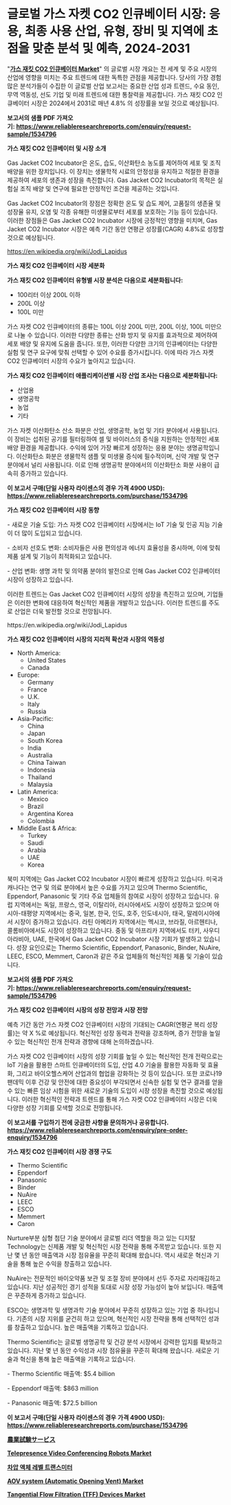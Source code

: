 <p><h1>글로벌 가스 자켓 CO2 인큐베이터 시장: 응용, 최종 사용 산업, 유형, 장비 및 지역에 초점을 맞춘 분석 및 예측, 2024-2031</h1></p><p>"<strong><a href="https://www.reliableresearchreports.com/gas-jacket-co2-incubator-r1534796">가스 재킷 CO2 인큐베이터 Market</a></strong>" 의 글로벌 시장 개요는 전 세계 및 주요 시장의 산업에 영향을 미치는 주요 트렌드에 대한 독특한 관점을 제공합니다. 당사의 가장 경험 많은 분석가들이 수집한 이 글로벌 산업 보고서는 중요한 산업 성과 트렌드, 수요 동인, 무역 역동성, 선도 기업 및 미래 트렌드에 대한 통찰력을 제공합니다. 가스 재킷 CO2 인큐베이터 시장은 2024에서 2031로 매년 4.8% 의 성장률을 보일 것으로 예상됩니다.</p>
<p><strong>보고서의 샘플 PDF 가져오기:&nbsp;<a href="https://www.reliableresearchreports.com/enquiry/request-sample/1534796">https://www.reliableresearchreports.com/enquiry/request-sample/1534796</a></strong></p>
<p><strong>가스 재킷 CO2 인큐베이터 및 시장 소개</strong></p>
<p><p>Gas Jacket CO2 Incubator은 온도, 습도, 이산화탄소 농도를 제어하여 세포 및 조직 배양을 위한 장치입니다. 이 장치는 생물학적 시료의 안정성을 유지하고 적절한 환경을 제공하여 세포의 생존과 성장을 촉진합니다. Gas Jacket CO2 Incubator의 목적은 실험실 조직 배양 및 연구에 필요한 안정적인 조건을 제공하는 것입니다.</p><p>Gas Jacket CO2 Incubator의 장점은 정확한 온도 및 습도 제어, 고품질의 생존율 및 성장율 유지, 오염 및 각종 유해한 미생물로부터 세포를 보호하는 기능 등이 있습니다. 이러한 장점들은 Gas Jacket CO2 Incubator 시장에 긍정적인 영향을 미치며, Gas Jacket CO2 Incubator 시장은 예측 기간 동안 연평균 성장률(CAGR) 4.8%로 성장할 것으로 예상됩니다.</p></p>
<p><a href="https://en.wikipedia.org/wiki/Jodi_Lapidus">https://en.wikipedia.org/wiki/Jodi_Lapidus</a></p>
<p><strong>가스 재킷 CO2 인큐베이터 시장 세분화</strong></p>
<p><strong>가스 재킷 CO2 인큐베이터 유형별 시장 분석은 다음으로 세분화됩니다:</strong></p>
<p><ul><li>100리터 이상 200L 이하</li><li>200L 이상</li><li>100L 미만</li></ul></p>
<p><p>가스 자켓 CO2 인큐베이터의 종류는 100L 이상 200L 미만, 200L 이상, 100L 미만으로 나눌 수 있습니다. 이러한 다양한 종류는 산화 방지 및 유지를 효과적으로 제어하여 세포 배양 및 유지에 도움을 줍니다. 또한, 이러한 다양한 크기의 인큐베이터는 다양한 실험 및 연구 요구에 맞춰 선택할 수 있어 수요를 증가시킵니다. 이에 따라 가스 자켓 CO2 인큐베이터 시장의 수요가 높아지고 있습니다.</p></p>
<p><strong>가스 재킷 CO2 인큐베이터 애플리케이션별 시장 산업 조사는 다음으로 세분화됩니다:</strong></p>
<p><ul><li>산업용</li><li>생명공학</li><li>농업</li><li>기타</li></ul></p>
<p><p>가스 자켓 이산화탄소 산소 화분은 산업, 생명공학, 농업 및 기타 분야에서 사용됩니다. 이 장비는 섭취된 공기를 필터링하여 셀 및 바이러스의 증식을 지원하는 안정적인 세포 배양 환경을 제공합니다. 수익에 있어 가장 빠르게 성장하는 응용 분야는 생명공학입니다. 이산화탄소 화분은 생물학적 샘플 및 미생물 증식에 필수적이며, 신약 개발 및 연구 분야에서 널리 사용됩니다. 이로 인해 생명공학 분야에서의 이산화탄소 화분 사용이 급속히 증가하고 있습니다.</p></p>
<p><strong>이 보고서 구매(단일 사용자 라이센스의 경우 가격 4900 USD): <a href="https://www.reliableresearchreports.com/purchase/1534796">https://www.reliableresearchreports.com/purchase/1534796</a></strong></p>
<p><strong>가스 재킷 CO2 인큐베이터 시장 동향</strong></p>
<p><p>- 새로운 기술 도입: 가스 자켓 CO2 인큐베이터 시장에서는 IoT 기술 및 인공 지능 기술이 더 많이 도입되고 있습니다.</p><p>- 소비자 선호도 변화: 소비자들은 사용 편의성과 에너지 효율성을 중시하며, 이에 맞춰 제품 설계 및 기능이 최적화되고 있습니다.</p><p>- 산업 변화: 생명 과학 및 의약품 분야의 발전으로 인해 Gas Jacket CO2 인큐베이터 시장이 성장하고 있습니다.</p><p>이러한 트렌드는 Gas Jacket CO2 인큐베이터 시장의 성장을 촉진하고 있으며, 기업들은 이러한 변화에 대응하여 혁신적인 제품을 개발하고 있습니다. 이러한 트렌드를 주도로 산업은 더욱 발전할 것으로 전망됩니다.</p></p>
<p>https://en.wikipedia.org/wiki/Jodi_Lapidus</p>
<p><strong>가스 재킷 CO2 인큐베이터 시장의 지리적 확산과 시장의 역동성</strong></p>
<p><ul>
    <li>
        North America:
        <ul>
            <li>United States</li>
            <li>Canada</li>
        </ul>
    </li>
    <li>
        Europe:
        <ul>
            <li>Germany</li>
            <li>France</li>
            <li>U.K.</li>
            <li>Italy</li>
            <li>Russia</li>
        </ul>
    </li>
    <li>
        Asia-Pacific:
        <ul>
            <li>China</li>
            <li>Japan</li>
            <li>South Korea</li>
            <li>India</li>
            <li>Australia</li>
            <li>China Taiwan</li>
            <li>Indonesia</li>
            <li>Thailand</li>
            <li>Malaysia</li>
        </ul>
    </li>
    <li>
        Latin America:
        <ul>
            <li>Mexico</li>
            <li>Brazil</li>
            <li>Argentina Korea</li>
            <li>Colombia</li>
        </ul>
    </li>
    <li>
        Middle East & Africa:
        <ul>
            <li>Turkey</li>
            <li>Saudi</li>
            <li>Arabia</li>
            <li>UAE</li>
            <li>Korea</li>
        </ul>
    </li>
    </ul></p>
<p><p>북미 지역에는 Gas Jacket CO2 Incubator 시장이 빠르게 성장하고 있습니다. 미국과 캐나다는 연구 및 의료 분야에서 높은 수요를 가지고 있으며 Thermo Scientific, Eppendorf, Panasonic 및 기타 주요 업체들의 참여로 시장이 성장하고 있습니다. 유럽 지역에서는 독일, 프랑스, 영국, 이탈리아, 러시아에서도 시장이 성장하고 있으며 아시아-태평양 지역에서는 중국, 일본, 한국, 인도, 호주, 인도네시아, 태국, 말레이시아에서 시장이 증가하고 있습니다. 라틴 아메리카 지역에서는 멕시코, 브라질, 아르헨티나, 콜롬비아에서도 시장이 성장하고 있습니다. 중동 및 아프리카 지역에서도 터키, 사우디아라비아, UAE, 한국에서 Gas Jacket CO2 Incubator 시장 기회가 발생하고 있습니다. 성장 요인으로는 Thermo Scientific, Eppendorf, Panasonic, Binder, NuAire, LEEC, ESCO, Memmert, Caron과 같은 주요 업체들의 혁신적인 제품 및 기술이 있습니다.</p></p>
<p><strong>보고서의 샘플 PDF 가져오기:&nbsp;<a href="https://www.reliableresearchreports.com/enquiry/request-sample/1534796">https://www.reliableresearchreports.com/enquiry/request-sample/1534796</a></strong></p>
<p><strong>가스 재킷 CO2 인큐베이터 시장의 성장 전망과 시장 전망</strong></p>
<p><p>예측 기간 동안 가스 자켓 CO2 인큐베이터 시장의 기대되는 CAGR(연평균 복리 성장률)는 약 X %로 예상됩니다. 혁신적인 성장 동력과 전략을 강조하며, 증가 전망을 높일 수 있는 혁신적인 전개 전략과 경향에 대해 논의하겠습니다. </p><p>가스 자켓 CO2 인큐베이터 시장의 성장 기회를 높일 수 있는 혁신적인 전개 전략으로는 IoT 기술을 활용한 스마트 인큐베이터의 도입, 산업 4.0 기술을 활용한 자동화 및 효율화, 그리고 바이오헬스케어 산업과의 협업을 강화하는 것 등이 있습니다. 또한 코로나19 팬데믹 이후 건강 및 안전에 대한 중요성이 부각되면서 신속한 실험 및 연구 결과를 얻을 수 있는 빠른 임상 시험을 위한 새로운 기술의 도입이 시장 성장을 촉진할 것으로 예상됩니다. 이러한 혁신적인 전략과 트렌드를 통해 가스 자켓 CO2 인큐베이터 시장은 더욱 다양한 성장 기회를 모색할 것으로 전망됩니다.</p></p>
<p><strong>이 보고서를 구입하기 전에 궁금한 사항을 문의하거나 공유합니다. <a href="https://www.reliableresearchreports.com/enquiry/pre-order-enquiry/1534796">https://www.reliableresearchreports.com/enquiry/pre-order-enquiry/1534796</a></strong></p>
<p><strong>가스 재킷 CO2 인큐베이터 시장 경쟁 구도</strong></p>
<p><ul><li>Thermo Scientific</li><li>Eppendorf</li><li>Panasonic</li><li>Binder</li><li>NuAire</li><li>LEEC</li><li>ESCO</li><li>Memmert</li><li>Caron</li></ul></p>
<p><p>Nurture부분 심형 첨단 기술 분야에서 글로벌 리더 역할을 하고 있는 디지턄 Technology는 신제품 개발 및 혁신적인 시장 전략을 통해 주목받고 있습니다. 또한 지난 몇 년 동안 매출액과 시장 점유율을 꾸준히 확대해 왔습니다. 역시 새로운 혁신과 기술을 통해 높은 수익을 창출하고 있습니다.</p><p>NuAire는 전문적인 바이오약품 보관 및 조절 장비 분야에서 선두 주자로 자리매김하고 있습니다. 지난 성공적인 경기 성적을 토대로 시장 성장 가능성이 높아 보입니다. 매출액은 꾸준하게 증가하고 있습니다.</p><p>ESCO는 생명과학 및 생명과학 기술 분야에서 꾸준히 성장하고 있는 기업 중 하나입니다. 기존의 시장 지위를 굳건히 하고 있으며, 혁신적인 시장 전략을 통해 선택적인 성과를 창출하고 있습니다. 높은 매출액을 기록하고 있습니다.</p><p>Thermo Scientific는 글로벌 생명공학 및 건강 분석 시장에서 강력한 입지를 확보하고 있습니다. 지난 몇 년 동안 수익성과 시장 점유율을 꾸준히 확대해 왔습니다. 새로운 기술과 혁신을 통해 높은 매출액을 기록하고 있습니다.</p><p>- Thermo Scientific 매출액: $5.4 billion</p><p>- Eppendorf 매출액: $863 million</p><p>- Panasonic 매출액: $72.5 billion</p></p>
<p><strong>이 보고서 구매(단일 사용자 라이센스의 경우 가격 4900 USD): <a href="https://www.reliableresearchreports.com/purchase/1534796">https://www.reliableresearchreports.com/purchase/1534796</a></strong></p>
<p><strong><p><a href="https://medium.com/@novastamm2023/%E8%BE%B2%E6%A5%AD%E3%83%86%E3%82%B9%E3%83%88%E3%82%B5%E3%83%BC%E3%83%93%E3%82%B9%E5%B8%82%E5%A0%B4-%E3%82%B0%E3%83%AD%E3%83%BC%E3%83%90%E3%83%AB%E3%81%8A%E3%82%88%E3%81%B3%E5%9C%B0%E5%9F%9F%E5%88%A5%E5%88%86%E6%9E%90-%E5%9C%B0%E5%9F%9F-%E5%9B%BD%E3%83%AC%E3%83%99%E3%83%AB%E3%81%AE%E5%88%86%E6%9E%90%E3%81%8A%E3%82%88%E3%81%B3%E7%AB%B6%E4%BA%89-%E3%83%A9%E3%83%B3%E3%83%89%E3%82%B9%E3%82%B1%E3%83%BC%E3%83%97-%E5%88%86%E6%9E%90%E3%81%A8%E4%BA%88%E6%B8%AC-2024%E5%B9%B4-2031%E5%B9%B4-4add01a7841b">農業試験サービス</a></p><p><a href="https://medium.com/@codystark63/global-telepresence-video-conferencing-robots-industry-types-applications-market-players-2d27064df1cc">Telepresence Video Conferencing Robots Market</a></p><p><a href="https://github.com/sougarounis/Market-Research-Report-List-5/blob/main/780569694885.md">차압 액체 레벨 트랜스미터</a></p><p><a href="https://medium.com/@diegomoen/future-trends-in-global-aov-system-automatic-opening-vent-market-market-insights-and-analysis-0664ceff7344">AOV system (Automatic Opening Vent) Market</a></p><p><a href="https://medium.com/@diegomoen/market-forecast-global-tangential-flow-filtration-tff-devices-trends-and-impact-analysis-2024-1dbe5ffe06c2">Tangential Flow Filtration (TFF) Devices Market</a></p></strong></p>
<p></p>